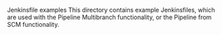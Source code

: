 Jenkinsfile examples
This directory contains example Jenkinsfiles, which are used with the Pipeline Multibranch functionality, or the Pipeline from SCM functionality.
